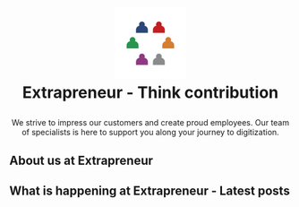 <br />
<h1>
<p align="center">
  <img src="profile/images/extrapreneur-logo.png" alt="Logo" width="128" height="128">
  <br>Extrapreneur - Think contribution
</h1>
  <p align="center">
   We strive to impress our customers and create proud employees. Our team of specialists is here to support you along your journey to digitization.
  </p>
</p>

## About us at Extrapreneur

<!-- START_ABOUT_SECTION -->

<!-- END_ABOUT_SECTION -->

## What is happening at Extrapreneur - Latest posts

<!-- START_POSTS_SECTION -->

<!-- END_POSTS_SECTION -->